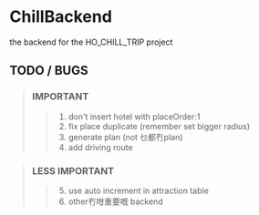 # ChillBackend

the backend for the HO_CHILL_TRIP project  

## TODO / BUGS  

> ### IMPORTANT  
>> 1. don't insert hotel with placeOrder:1  
>> 2. fix place duplicate (remember set bigger radius)  
>> 3. generate plan (not 乜都冇plan)  
>> 4. add driving route  
  
> ### LESS IMPORTANT  
>> 5. use auto increment in attraction table  
>> 6. other冇咁重要嘅 backend  